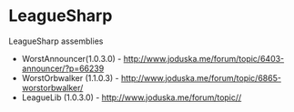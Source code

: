LeagueSharp
===========

LeagueSharp assemblies

* WorstAnnouncer(1.0.3.0) - http://www.joduska.me/forum/topic/6403-announcer/?p=66239
* WorstOrbwalker (1.1.0.3) - http://www.joduska.me/forum/topic/6865-worstorbwalker/
* LeagueLib (1.0.3.0) - http://www.joduska.me/forum/topic//
